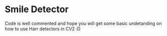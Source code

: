 # Smile Detector

Code is well commented and hope you will get some basic undetanding on how to use Harr detectors in CV2 :D


